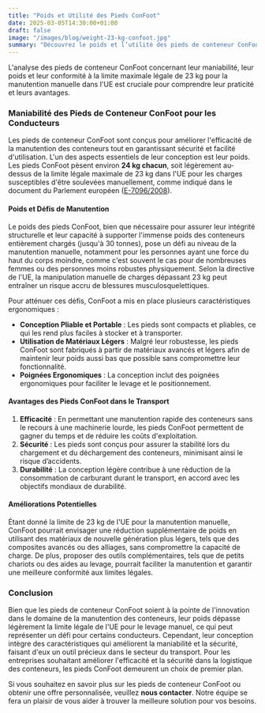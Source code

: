 ```yaml
---
title: "Poids et Utilité des Pieds ConFoot"
date: 2025-03-05T14:30:00+01:00
draft: false
image: "/images/blog/weight-23-kg-confoot.jpg"
summary: "Découvrez le poids et l’utilité des pieds de conteneur ConFoot par rapport à la limite maximale légale de 23 kg de l'UE pour la manutention manuelle."
---
```


L'analyse des pieds de conteneur ConFoot concernant leur maniabilité, leur poids et leur conformité à la limite maximale légale de 23 kg pour la manutention manuelle dans l'UE est cruciale pour comprendre leur praticité et leurs avantages.

### Maniabilité des Pieds de Conteneur ConFoot pour les Conducteurs

Les pieds de conteneur ConFoot sont conçus pour améliorer l'efficacité de la manutention des conteneurs tout en garantissant sécurité et facilité d'utilisation. L'un des aspects essentiels de leur conception est leur poids. Les pieds ConFoot pèsent environ **24 kg chacun**, soit légèrement au-dessus de la limite légale maximale de 23 kg dans l'UE pour les charges susceptibles d'être soulevées manuellement, comme indiqué dans le document du Parlement européen ([E-7096/2008](https://www.europarl.europa.eu/doceo/document/E-6-2008-7096_EN.html)).

#### Poids et Défis de Manutention
Le poids des pieds ConFoot, bien que nécessaire pour assurer leur intégrité structurelle et leur capacité à supporter l'immense poids des conteneurs entièrement chargés (jusqu'à 30 tonnes), pose un défi au niveau de la manutention manuelle, notamment pour les personnes ayant une force du haut du corps moindre, comme c'est souvent le cas pour de nombreuses femmes ou des personnes moins robustes physiquement. Selon la directive de l'UE, la manipulation manuelle de charges dépassant 23 kg peut entraîner un risque accru de blessures musculosquelettiques.

Pour atténuer ces défis, ConFoot a mis en place plusieurs caractéristiques ergonomiques :
- **Conception Pliable et Portable** : Les pieds sont compacts et pliables, ce qui les rend plus faciles à stocker et à transporter.
- **Utilisation de Matériaux Légers** : Malgré leur robustesse, les pieds ConFoot sont fabriqués à partir de matériaux avancés et légers afin de maintenir leur poids aussi bas que possible sans compromettre leur fonctionnalité.
- **Poignées Ergonomiques** : La conception inclut des poignées ergonomiques pour faciliter le levage et le positionnement.

#### Avantages des Pieds ConFoot dans le Transport
1. **Efficacité** : En permettant une manutention rapide des conteneurs sans le recours à une machinerie lourde, les pieds ConFoot permettent de gagner du temps et de réduire les coûts d'exploitation.
2. **Sécurité** : Les pieds sont conçus pour assurer la stabilité lors du chargement et du déchargement des conteneurs, minimisant ainsi le risque d’accidents.
3. **Durabilité** : La conception légère contribue à une réduction de la consommation de carburant durant le transport, en accord avec les objectifs mondiaux de durabilité.

#### Améliorations Potentielles
Étant donné la limite de 23 kg de l'UE pour la manutention manuelle, ConFoot pourrait envisager une réduction supplémentaire de poids en utilisant des matériaux de nouvelle génération plus légers, tels que des composites avancés ou des alliages, sans compromettre la capacité de charge. De plus, proposer des outils complémentaires, tels que de petits chariots ou des aides au levage, pourrait faciliter la manutention et garantir une meilleure conformité aux limites légales.

### Conclusion
Bien que les pieds de conteneur ConFoot soient à la pointe de l'innovation dans le domaine de la manutention des conteneurs, leur poids dépasse légèrement la limite légale de l'UE pour le levage manuel, ce qui peut représenter un défi pour certains conducteurs. Cependant, leur conception intègre des caractéristiques qui améliorent la maniabilité et la sécurité, faisant d'eux un outil précieux dans le secteur du transport. Pour les entreprises souhaitant améliorer l'efficacité et la sécurité dans la logistique des conteneurs, les pieds ConFoot demeurent un choix de premier plan.

Si vous souhaitez en savoir plus sur les pieds de conteneur ConFoot ou obtenir une offre personnalisée, veuillez **nous contacter**. Notre équipe se fera un plaisir de vous aider à trouver la meilleure solution pour vos besoins.